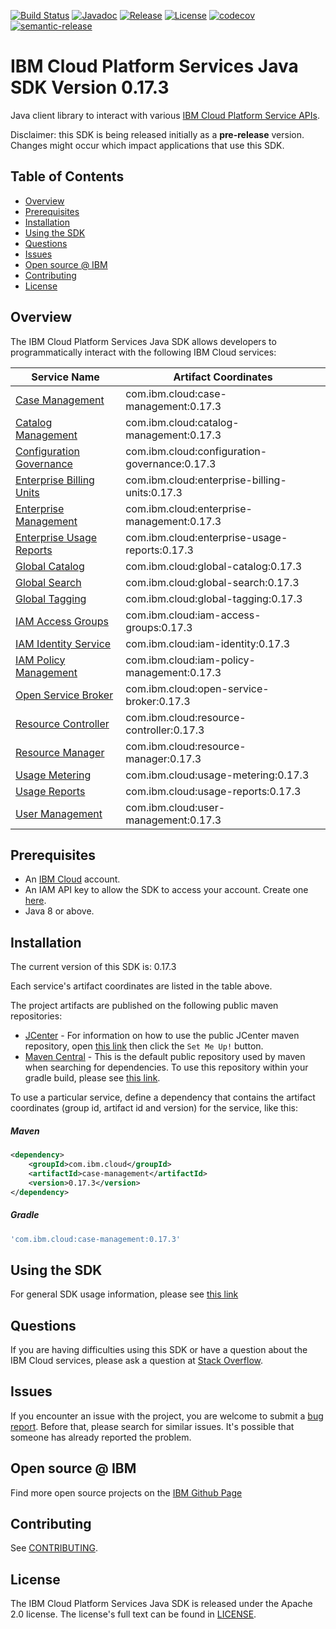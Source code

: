 [![Build Status](https://travis-ci.com/IBM/platform-services-java-sdk.svg?branch=master)](https://travis-ci.com/IBM/platform-services-java-sdk)
[![Javadoc](https://img.shields.io/static/v1?label=javadoc&message=latest&color=blue)](https://ibm.github.io/platform-services-java-sdk/docs/latest)
[![Release](https://img.shields.io/github/v/release/IBM/platform-services-java-sdk)](https://github.com/IBM/platform-services-java-sdk/releases/latest)
[![License](https://img.shields.io/badge/License-Apache%202.0-blue.svg)](https://opensource.org/licenses/Apache-2.0)
[![codecov](https://codecov.io/gh/IBM/platform-services-java-sdk/branch/master/graph/badge.svg)](https://codecov.io/gh/IBM/platform-services-java-sdk)
[![semantic-release](https://img.shields.io/badge/%20%20%F0%9F%93%A6%F0%9F%9A%80-semantic--release-e10079.svg)](https://github.com/semantic-release/semantic-release)


# IBM Cloud Platform Services Java SDK Version 0.17.3

Java client library to interact with various 
[IBM Cloud Platform Service APIs](https://cloud.ibm.com/docs?tab=api-docs&category=platform_services).

Disclaimer: this SDK is being released initially as a **pre-release** version.
Changes might occur which impact applications that use this SDK.

## Table of Contents

<!--
  The TOC below is generated using the `markdown-toc` node package.

      https://github.com/jonschlinkert/markdown-toc

  You should regenerate the TOC after making changes to this file.

      npx markdown-toc --maxdepth 4 -i README.md
  -->

<!-- toc -->

- [Overview](#overview)
- [Prerequisites](#prerequisites)
- [Installation](#installation)
- [Using the SDK](#using-the-sdk)
- [Questions](#questions)
- [Issues](#issues)
- [Open source @ IBM](#open-source--ibm)
- [Contributing](#contributing)
- [License](#license)

<!-- tocstop -->

## Overview

The IBM Cloud Platform Services Java SDK allows developers to programmatically interact with the following IBM Cloud services:

Service Name | Artifact Coordinates
--- | --- 
[Case Management](https://cloud.ibm.com/apidocs/case-management) | com.ibm.cloud:case-management:0.17.3
[Catalog Management](https://cloud.ibm.com/apidocs/resource-catalog/private-catalog) | com.ibm.cloud:catalog-management:0.17.3
[Configuration Governance](https://cloud.ibm.com/apidocs/security-compliance/config) | com.ibm.cloud:configuration-governance:0.17.3
[Enterprise Billing Units](https://cloud.ibm.com/apidocs/enterprise-apis/billing-unit) | com.ibm.cloud:enterprise-billing-units:0.17.3
[Enterprise Management](https://cloud.ibm.com/apidocs/enterprise-apis/enterprise) | com.ibm.cloud:enterprise-management:0.17.3
[Enterprise Usage Reports](https://cloud.ibm.com/apidocs/enterprise-apis/resource-usage-reports) | com.ibm.cloud:enterprise-usage-reports:0.17.3
[Global Catalog](https://cloud.ibm.com/apidocs/resource-catalog/global-catalog) | com.ibm.cloud:global-catalog:0.17.3
[Global Search](https://cloud.ibm.com/apidocs/search) | com.ibm.cloud:global-search:0.17.3
[Global Tagging](https://cloud.ibm.com/apidocs/tagging) | com.ibm.cloud:global-tagging:0.17.3
[IAM Access Groups](https://cloud.ibm.com/apidocs/iam-access-groups) | com.ibm.cloud:iam-access-groups:0.17.3
[IAM Identity Service](https://cloud.ibm.com/apidocs/iam-identity-token-api) | com.ibm.cloud:iam-identity:0.17.3
[IAM Policy Management](https://cloud.ibm.com/apidocs/iam-policy-management) | com.ibm.cloud:iam-policy-management:0.17.3
[Open Service Broker](https://cloud.ibm.com/apidocs/resource-controller/ibm-cloud-osb-api) | com.ibm.cloud:open-service-broker:0.17.3
[Resource Controller](https://cloud.ibm.com/apidocs/resource-controller/resource-controller) | com.ibm.cloud:resource-controller:0.17.3
[Resource Manager](https://cloud.ibm.com/apidocs/resource-controller/resource-manager) | com.ibm.cloud:resource-manager:0.17.3
[Usage Metering](https://cloud.ibm.com/apidocs/usage-metering) | com.ibm.cloud:usage-metering:0.17.3
[Usage Reports](https://cloud.ibm.com/apidocs/metering-reporting) | com.ibm.cloud:usage-reports:0.17.3
[User Management](https://cloud.ibm.com/apidocs/user-management) | com.ibm.cloud:user-management:0.17.3

## Prerequisites

[ibm-cloud-onboarding]: https://cloud.ibm.com/registration

* An [IBM Cloud][ibm-cloud-onboarding] account.
* An IAM API key to allow the SDK to access your account. Create one [here](https://cloud.ibm.com/iam/apikeys).
* Java 8 or above.

## Installation
The current version of this SDK is: 0.17.3

Each service's artifact coordinates are listed in the table above.

The project artifacts are published on the following public maven repositories:
- [JCenter](https://bintray.com/bintray/jcenter) - For information on how to use the
public JCenter maven repository, open [this link](https://bintray.com/bintray/jcenter)
then click the `Set Me Up!` button.
- [Maven Central](https://repo1.maven.org/maven2/) - This is the default public repository
used by maven when searching for dependencies.  To use this repository within your
gradle build, please see
[this link](https://docs.gradle.org/current/userguide/declaring_repositories.html).

To use a particular service, define a dependency that contains the
artifact coordinates (group id, artifact id and version) for the service, like this:

##### Maven

```xml
<dependency>
    <groupId>com.ibm.cloud</groupId>
    <artifactId>case-management</artifactId>
    <version>0.17.3</version>
</dependency>
```

##### Gradle
```gradle
'com.ibm.cloud:case-management:0.17.3'
```

## Using the SDK
For general SDK usage information, please see [this link](https://github.com/IBM/ibm-cloud-sdk-common/blob/master/README.md)

## Questions

If you are having difficulties using this SDK or have a question about the IBM Cloud services,
please ask a question at
[Stack Overflow](http://stackoverflow.com/questions/ask?tags=ibm-cloud).

## Issues
If you encounter an issue with the project, you are welcome to submit a
[bug report](https://github.com/IBM/platform-services-java-sdk/issues).
Before that, please search for similar issues. It's possible that someone has already reported the problem.

## Open source @ IBM
Find more open source projects on the [IBM Github Page](http://ibm.github.io/)

## Contributing
See [CONTRIBUTING](CONTRIBUTING.md).

## License

The IBM Cloud Platform Services Java SDK is released under the Apache 2.0 license.
The license's full text can be found in
[LICENSE](LICENSE).
